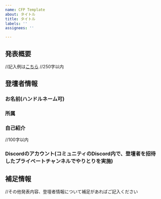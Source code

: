 ```yaml
---
name: CFP Template
about: タイトル
title: タイトル
labels: ''
assignees: ''

---
```


## 発表概要
//記入例は[こちら](https://github.com/aws-amplify-jp/amplify-meetup-3-cfp/issues/1)
//250字以内

## 登壇者情報
### お名前(ハンドルネーム可)

### 所属

### 自己紹介
//100字以内

### Discordのアカウント(コミュニティのDiscord内で、登壇者を招待したプライベートチャンネルでやりとりを実施)

## 補足情報
//その他発表内容、登壇者情報について補足があればご記入ください
